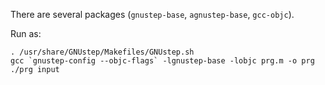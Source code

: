 There are several packages (`gnustep-base`, `agnustep-base`, `gcc-objc`).


Run as:
```
. /usr/share/GNUstep/Makefiles/GNUstep.sh
gcc `gnustep-config --objc-flags` -lgnustep-base -lobjc prg.m -o prg
./prg input
```
